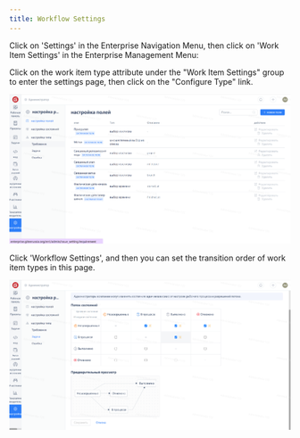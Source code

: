 ```yaml
---
title: Workflow Settings
---
```


Click on 'Settings' in the Enterprise Navigation Menu, then click on 'Work Item Settings' in the Enterprise Management Menu:

Click on the work item type attribute under the "Work Item Settings" group to enter the settings page, then click on the "Configure Type" link.

![Image Description](assets/image575.png)

Click 'Workflow Settings', and then you can set the transition order of work item types in this page.

![Image Description](assets/image578.png)